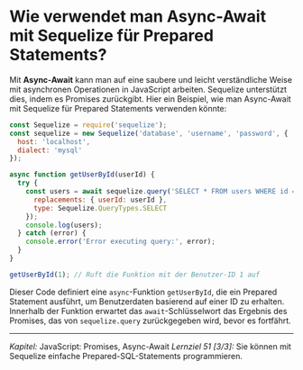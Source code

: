 # Wie verwendet man Async-Await mit Sequelize für Prepared Statements?

Mit **Async-Await** kann man auf eine saubere und leicht verständliche Weise mit asynchronen Operationen in JavaScript arbeiten. Sequelize unterstützt dies, indem es Promises zurückgibt. Hier ein Beispiel, wie man Async-Await mit Sequelize für Prepared Statements verwenden könnte:

```javascript
const Sequelize = require('sequelize');
const sequelize = new Sequelize('database', 'username', 'password', {
  host: 'localhost',
  dialect: 'mysql'
});

async function getUserById(userId) {
  try {
    const users = await sequelize.query('SELECT * FROM users WHERE id = :userId', {
      replacements: { userId: userId },
      type: Sequelize.QueryTypes.SELECT
    });
    console.log(users);
  } catch (error) {
    console.error('Error executing query:', error);
  }
}

getUserById(1); // Ruft die Funktion mit der Benutzer-ID 1 auf
```
Dieser Code definiert eine `async`-Funktion `getUserById`, die ein Prepared Statement ausführt, um Benutzerdaten basierend auf einer ID zu erhalten. Innerhalb der Funktion erwartet das `await`-Schlüsselwort das Ergebnis des Promises, das von `sequelize.query` zurückgegeben wird, bevor es fortfährt.

---

_Kapitel:_ JavaScript: Promises, Async-Await
_Lernziel 51 \[3/3\]:_ Sie können mit Sequelize einfache Prepared-SQL-Statements programmieren.
